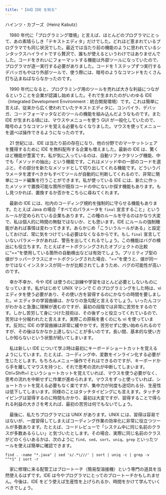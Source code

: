 ```yaml
---
title: "【44】IDE を知る"
---
```



ハインツ・カブーズ（Heinz Kabutz）


　1980 年代に「プログラミング環境」と言えば、ほとんどのプログラマにとって、あの素晴らしき「テキストエディタ」だけでした。どれほど恵まれているプログラマでも同じ状況でした。最近では当たり前の機能のように思われているシンタックスハイライトですら贅沢で、誰もが使えるというわけではありませんでした。コードをきれいにフォーマットする機能は外部ツールになっていたので、プログラマが逐一実行する必要がありました。コードを 1 ステップずつ実行するデバッガもやはり外部ツールで、使う際には、暗号のようなコマンドをたくさん打ち込まねばならなかったのです。

　1990 年代になると、プログラミング用のツールを売れば大きな利益につながるということを企業が認識し始めました。それで生まれたのがいわゆる IDE（Integrated Development Environment：統合開発環境）です。これは簡単に言えば、従来から広く使われていたテキストエディタに、コンパイラ、デバッガ、コードフォーマッタなどのツールの機能を組み込んだようなものです。また IDE が生まれる頃には、マウスやメニューを使う GUI が一般化していたので、暗号のようなコマンドを覚える必要もなくなりました。マウスを使ってメニューを選べば操作できるようになったのです。

　21 世紀には、IDE は当たり前の存在になり、他の分野でのマーケットシェアを獲得するために IDE を無料配布する企業も増えました。最新の IDE は、驚くほど機能が豊富です。私が気に入っているのは、自動リファクタリング機能、中でも「メソッドの抽出」という機能です。これはメソッド中の一部のコードを選ぶと、その部分を新たなメソッドとして切り出してくれる機能です。どういうパラメータを渡すべきかもすべてツールが自動的に判断してくれるので、非常に簡単にコード編集を行うことができます。私が使っている IDE には、新たに作ったメソッドで置換可能な箇所が既存コードの中にないか探す機能もあります。もし見つかれば、置換するか否かをこちらに尋ねてくれます。

　最新の IDE には、社内のコーディング規約を強制的に守らせる機能もあります。たとえば Java の場合「すべてのパラメータを `final` 宣言すること」というルールが定められている企業もあります。この種のルールを守るのはかなり大変で、私は個人的に時間の無駄ではないか、とも思います。IDE にルールの強制機能があれば事情は変わってきます。あらかじめ「こういうルールがある」と設定しておけば、常に気をつけている必要はなくなるからです。もし `final` 宣言していないパラメータがあれば、警告を出してくれるでしょう。この機能はバグの検出にも役立ちます。たとえばオートボクシングされたオブジェクトの比較に“==”を使用している箇所の自動検出などは有効でしょう。プリミティブ型の値がラッパークラスにオートボクシングされた場合、“==”を使うと、値が同一かではなくインスタンスが同ーかが比較されてしまうため、バグの可能性が高いのです。

　幸か不幸か、今や IDE は使うのに訓練や学習をほとんど必要としないものになっています。私がはじめて UNIX マシンで C のプログラミングをした時は、vi エディタを使う必要があり、その使い方を習得するのにかなりの時間を要しました。vi エディタの学習曲線は、かなりの急勾配と言えるでしょう。いったんコツがわかると急激に理解が進むのですが、最初の段階では非常に苦労をするのです。しかし苦労して身につけた技術は、その後ずっと役立ってくれているので、苦労は十分報われたと言えます。実際この原稿を書くのにも vi を使っています。反対に IDE の学習曲線は非常に緩やかです。苦労せずに使い始められるのですが、その後はなかなか上達しないことが多いのです。長い間、基本的な使い方しか知らないという状態が続いてしまいます。

　私は新しい IDE について学ぶ時は最初にキーボードショートカットを覚えるようにしています。たとえば、コーディング中、変数をインライン化する必要が生じたとします。もちろんメニュー操作でそれはできるのですが、キーボードから手を離してマウスを持つと、それで思考の流れが中断してしまいます。Ctrl+Shift+I というショートカットを覚えていれば、マウスを使う必要がなく、思考の流れを中断せずに作業が進められます。マウスをずっと使っていれば、ショートカットを覚える必要もなく楽ですが、集中力が何度も途切れる分、生産性は低下してしまいます。同様のことはタッチタイピングにも言えます。タッチタイピングは習得するのに時間もかかり、最初は大変ですが、習得することで得られる利益の大きさを考えれば、最初の苦労は何でもないでしょう。

　最後に、私たちプログラマには UNIX があります。UNIX には、習得は容易ではないが、一度習得してしまえばコーディング作業の効率化に非常に役立つツールが多数あります。たとえば、コードレビューで「システム中に同じ名前のクラスが多数あるらしい」と気づいたとします。その場合、実際に同じ名前のクラスがどのくらいあるかは、次のように `find`、`sed`、`sort`、`uniq`、`grep` といったツールを使えば簡単に確認できます。

``` shell-session
find . -name "*.java" | sed 's/.*\///' | sort | uniq -c | grep -v "^*1" | sort -r
```

　家に修理に来る配管工はブロートーチ（簡易型溶接機）という専門の道具を当然使えるはずです。IDE は今やプログラマにとってのブロートーチかもしれません。今後は、IDE をどう使えば生産性を上げられるか、時間をかけて学んでいくべきでしょう。
